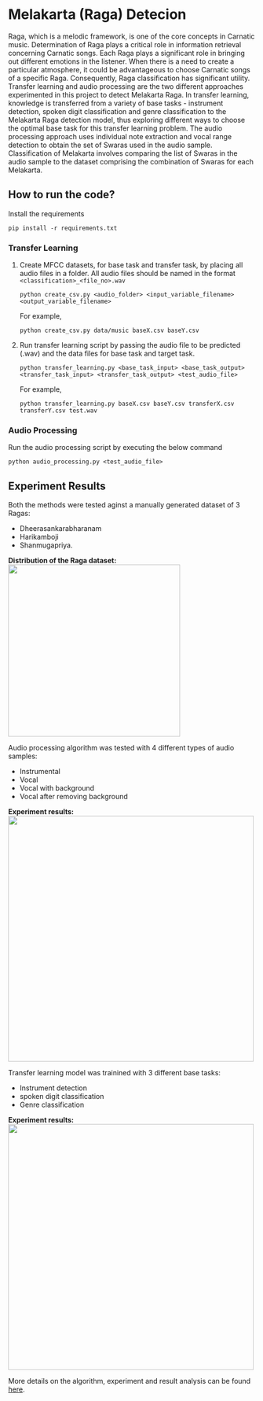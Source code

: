 # Melakarta (Raga) Detecion
Raga, which is a melodic framework, is one of the core concepts in Carnatic music. Determination of Raga plays a critical role
in information retrieval concerning Carnatic songs. Each Raga plays a significant role in bringing out
different emotions in the listener. When there is a need to create a particular atmosphere, it could be
advantageous to choose Carnatic songs of a specific Raga. Consequently, Raga classification has significant
utility. Transfer learning and audio processing are the two different approaches experimented in this project to detect Melakarta
Raga. In transfer learning, knowledge is transferred from a variety of base tasks - instrument detection,
spoken digit classification and genre classification to the Melakarta Raga detection model, thus exploring
different ways to choose the optimal base task for this transfer learning problem. The audio processing
approach uses individual note extraction and vocal range detection to obtain the set of Swaras used in the
audio sample. Classification of Melakarta involves comparing the list of Swaras in the audio sample to the
dataset comprising the combination of Swaras for each Melakarta.


## How to run the code?
Install the requirements<br>
```
pip install -r requirements.txt
```


### Transfer Learning
1. Create MFCC datasets, for base task and transfer task, by placing all audio files in a folder. All audio files should be named in the format `<classification>_<file_no>.wav`
   ```
   python create_csv.py <audio_folder> <input_variable_filename> <output_variable_filename>
   ```
   For example,
   ```
   python create_csv.py data/music baseX.csv baseY.csv
   ```

2. Run transfer learning script by passing the audio file to be predicted (.wav) and the data files for base task and target task.<br>

    ```
    python transfer_learning.py <base_task_input> <base_task_output> <transfer_task_input> <transfer_task_output> <test_audio_file>
    ```

    For example,
    ```
    python transfer_learning.py baseX.csv baseY.csv transferX.csv transferY.csv test.wav
    ```

### Audio Processing
Run the audio processing script by executing the below command
```
python audio_processing.py <test_audio_file>
```
## Experiment Results
Both the methods were tested aginst a manually generated dataset of 3 Ragas:
- Dheerasankarabharanam
- Harikamboji 
- Shanmugapriya.<br>

**Distribution of the Raga dataset:**<br>
<img src="https://user-images.githubusercontent.com/47625221/143379985-c1803bb5-ae5a-4988-a86e-c81aafff7838.png" width="350"/>

Audio processing algorithm was tested with 4 different types of audio samples:
- Instrumental
- Vocal
- Vocal with background
- Vocal after removing background<br>

**Experiment results:**<br>
<img src="https://user-images.githubusercontent.com/47625221/143380533-c6d8f2a1-27aa-4ec9-a44c-d0306214010b.png" width="500"/>

Transfer learning model was trainined with 3 different base tasks:
- Instrument detection
- spoken digit classification
- Genre classification<br>

**Experiment results:**<br>
<img src="https://user-images.githubusercontent.com/47625221/143380799-629d2e97-01cf-456e-9cc9-d041532597bd.png" width="500"/>

More details on the algorithm, experiment and result analysis can be found <a href="https://github.com/varshakvenkat/Melakarta-Detection/blob/main/Melakarta%20detection.pdf">here</a>.
